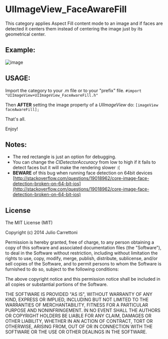 UIImageView_FaceAwareFill
=========================

This category applies Aspect Fill content mode to an image and if faces are detected it centers them instead of centering the image just by its geometrical center.

Example:
--------

![image](https://raw2.github.com/Julioacarrettoni/UIImageView_FaceAwareFill/master/EXAMPLE.png)

USAGE:
------
Import the category to your .m file or to your "prefix" file.
`#import "UIImageView+UIImageView_FaceAwareFill.h"`



Then **AFTER** setting the image property of a *UIImageView* do:
`[imageView faceAwareFill];`

That's all.

Enjoy!

Notes:
------
* The red rectangle is just an option for debugging.
* You can change the *CIDetectorAccuracy* from low to high if it fails to detect faces but it will make the rendering slower :(
* **BEWARE** of this bug when running face detection on 64bit devices [http://stackoverflow.com/questions/19018962/core-image-face-detection-broken-on-64-bit-ios](http://stackoverflow.com/questions/19018962/core-image-face-detection-broken-on-64-bit-ios)

License
-------

The MIT License (MIT)

Copyright (c) 2014 Julio Carrettoni

Permission is hereby granted, free of charge, to any person obtaining a copy
of this software and associated documentation files (the "Software"), to deal
in the Software without restriction, including without limitation the rights
to use, copy, modify, merge, publish, distribute, sublicense, and/or sell
copies of the Software, and to permit persons to whom the Software is
furnished to do so, subject to the following conditions:

The above copyright notice and this permission notice shall be included in
all copies or substantial portions of the Software.

THE SOFTWARE IS PROVIDED "AS IS", WITHOUT WARRANTY OF ANY KIND, EXPRESS OR
IMPLIED, INCLUDING BUT NOT LIMITED TO THE WARRANTIES OF MERCHANTABILITY,
FITNESS FOR A PARTICULAR PURPOSE AND NONINFRINGEMENT. IN NO EVENT SHALL THE
AUTHORS OR COPYRIGHT HOLDERS BE LIABLE FOR ANY CLAIM, DAMAGES OR OTHER
LIABILITY, WHETHER IN AN ACTION OF CONTRACT, TORT OR OTHERWISE, ARISING FROM,
OUT OF OR IN CONNECTION WITH THE SOFTWARE OR THE USE OR OTHER DEALINGS IN
THE SOFTWARE.


